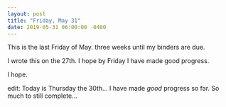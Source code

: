 ```yaml
---
layout: post
title: "Friday, May 31"
date: 2019-05-31 06:00:00 -0400
---
```

This is the last Friday of May. three weeks until my binders are due.

I wrote this on the 27th. I hope by Friday I have made good progress.

I hope.

edit: Today is Thursday the 30th... I have made *good* progress so far. So much to still complete...
